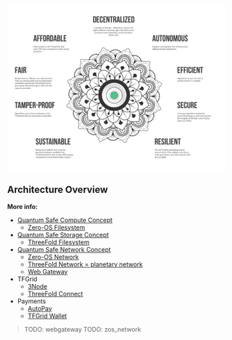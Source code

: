 ![](img/architecture_why_us.png)

## Architecture Overview

**More info:**

- [Quantum Safe Compute Concept](threefold:quantumsafe_compute_concept)
  - [Zero-OS Filesystem](threefold:zos_fs)
- [Quantum Safe Storage Concept](threefold:quantumsafe_storage_concept)
  - [ThreeFold Filesystem](threefold:threefold_fs)
- [Quantum Safe Network Concept](threefold:quantumsafe_network_concept)
  - [Zero-OS Network](threefold:zos_network)
  - [ThreeFold Network = planetary network](threefold:threefold_network)
  - [Web Gateway](sdk:architecture_webgateway)
- TFGrid
  - [3Node](threefold:3node)
  - [ThreeFold Connect](threefold:tfconnect)
- Payments
  - [AutoPay](twin:autopay)
  - [TFGrid Wallet](threefold:wallet)

> TODO: webgateway
> TODO: zos_network
